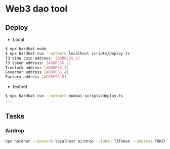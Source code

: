 # Web3 dao tool

## Deploy

- Local

```bash
$ npx hardhat node
$ npx hardhat run --network localhost scripts/deploy.ts
T3 time coin address: [ADDRESS_1]
T3 token address: [ADDRESS_2]
Timelock address [ADDRESS_3]
Governor address [ADDRESS_4]
Factory address [ADDRESS_5]
```

- testnet

```bash
$ npx hardhat run --network mumbai scripts/deploy.ts
...
```

## Tasks

### Airdrop

```bash
npx hardhat --network localhost airdrop --token T3Token --address TOKEN_ADDR --account ACCOUNT_A,ACCOUNT_B --amount 1,2
```
